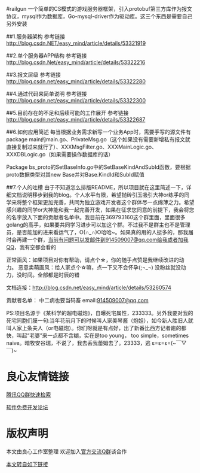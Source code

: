 #railgun
一个简单的CS模式的游戏服务器框架，引入protobuf第三方库作为报文协议，mysql作为数据库，Go-mysql-driver作为驱动库。这三个东西是需要自己另外安装

##1.服务器架构
参考链接 http://blog.csdn.NET/easy_mind/article/details/53321919

##2.单个服务器APP结构
参考链接 http://blog.csdn.Net/easy_mind/article/details/53322216

##3.报文层级
参考链接 http://blog.csdn.net/easy_mind/article/details/53322280

##4.通过代码来简单说明
参考链接 http://blog.csdn.net/easy_mind/article/details/53322300

##5.目前存在的不足和后续可能的工作展开
参考链接 http://blog.csdn.net/easy_mind/article/details/53322687

##6.如何应用简述
每当根据业务需求新写一个业务App时，需要手写的源文件有
package main的main.go、PrivateMsg.go（这个如果没有需要新增私有报文就直接复制过来就行了）、XXXMsgFilter.go、XXXMainLogic.go、XXXDBLogic.go（如果需要操作数据库的话）

Package bs_proto的SetBaseInfo.go中的SetBaseKindAndSubId函数，要根据proto数据类型对其new Base并对Base.KindId和SubId赋值

##7.个人的吐槽
由于不知道怎么排版README，所以项目就在这里简述一下，详细文档说明移步到我的blog。个人水平有限，希望抛砖引玉吸引大神or练手的同学来将整个框架更加完善，共同为独立游戏开发者这个群体尽一点绵薄之力。希望感兴趣的同学or大神能和我一起完善开发，如果在征求您同意的前提下，我会将您的名字放入下面的贡献者名单中。我目前在369793160这个群里面，里面很多golang的高手，如果要共同学习进步可以加这个群。不过我不是群主也不是管理员，是否能加的进来看运气了，O(∩_∩)O哈哈~。如果真的用的人挺多的，那我届时会再建一个群，当前有问题可以发邮件到914509007@qq.com给我或者加我QQ，我有空都会看的

正常画风：如果项目对你有帮助，请点个☆，你的随手点赞是我继续改进的动力。
恶意卖萌画风：给人家点个☆嘛，点一下又不会怀孕(;¬_¬) 没粉丝就没动力，没时间。全部都是时辰的错

文档连接：http://blog.csdn.net/easy_mind/article/details/53260574

贡献者名单：
中二病也要当码畜	email:914509007@qq.com

PS:项目名源于《某科学的超电磁炮》，自曝死宅属性，233333。另外我要对我的死宅同胞们膜一句:当年花前月下的时候叫人家美琴酱（炮姐），如今新人胜旧人就叫人家上条夫人（or电磁炮）。你们呀就是有点好，出了新番比西方记者跑的都快，叫起“老婆”来一点都不含糊，实在是too young， too simple，sometimes naive。暗牧安谷瑞，不说了，我去丢我蕾姆去了。23333，逃 ε=ε=ε=(~￣▽￣)~


 # 良心友情链接

[腾讯QQ群快速检索](http://u.720life.cn/s/8cf73f7c)

[软件免费开发论坛](http://u.720life.cn/s/bbb01dc0)

# 版权声明 

本文由良心工作室整理 欢迎加入[官方交流Q群](https://u.720life.cn/s/f2316816)谈合作

[本文转自如下链接](http://u.720life.cn/g/2e71d0f0a5c601172267ba20d3a43c6ee84f44106928a2ed73117425a56dafacf9807fca8e5980aa6475c52ede21a5eeb4d0c727c8af965399bfba5fb6d3625b)